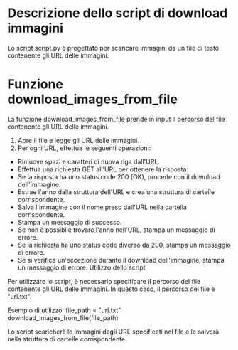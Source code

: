 # Descrizione dello script di download immagini

Lo script script.py è progettato per scaricare immagini da un file di testo contenente gli URL delle immagini.

# Funzione download_images_from_file

La funzione download_images_from_file prende in input il percorso del file contenente gli URL delle immagini.

1. Apre il file e legge gli URL delle immagini.
2. Per ogni URL, effettua le seguenti operazioni:
- Rimuove spazi e caratteri di nuova riga dall'URL.
- Effettua una richiesta GET all'URL per ottenere la risposta.
- Se la risposta ha uno status code 200 (OK), procede con il download dell'immagine.
- Estrae l'anno dalla struttura dell'URL e crea una struttura di cartelle corrispondente.
- Salva l'immagine con il nome preso dall'URL nella cartella corrispondente.
- Stampa un messaggio di successo.
- Se non è possibile trovare l'anno nell'URL, stampa un messaggio di errore.
- Se la richiesta ha uno status code diverso da 200, stampa un messaggio di errore.
- Se si verifica un'eccezione durante il download dell'immagine, stampa un messaggio di errore.
Utilizzo dello script

Per utilizzare lo script, è necessario specificare il percorso del file contenente gli URL delle immagini. In questo caso, il percorso del file è "url.txt".

Esempio di utilizzo:
file_path = "url.txt"
download_images_from_file(file_path)

Lo script scaricherà le immagini dagli URL specificati nel file e le salverà nella struttura di cartelle corrispondente.
